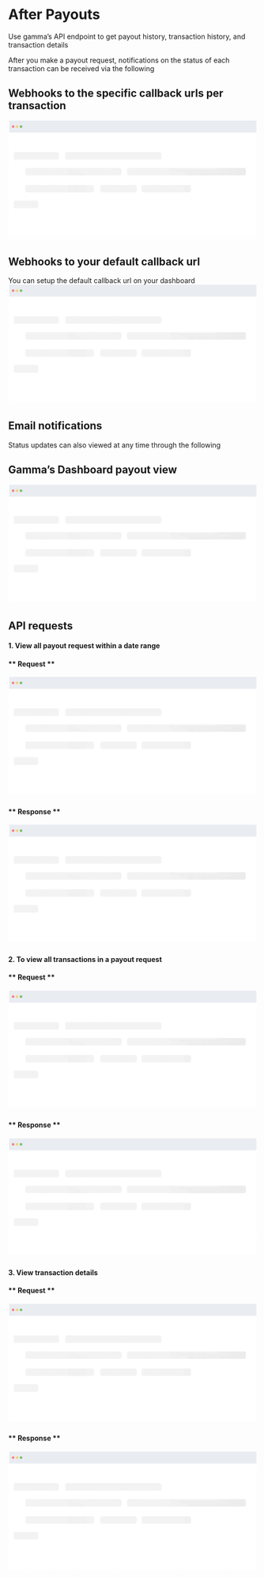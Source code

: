# After Payouts

Use gamma’s API endpoint to get payout history, transaction history, and transaction details

After you make a payout request, notifications on the status of each transaction can be received via the following
## Webhooks to the specific callback urls per transaction
![Empty](/assets/img/empty-code.png)

## Webhooks to your default callback url
You can setup the default callback url on your dashboard
![Empty](/assets/img/empty-code.png)


## Email notifications
Status updates can also viewed at any time through the following

## Gamma’s Dashboard payout view
![Empty](/assets/img/empty-code.png)

## API requests

####  1. View all payout request within a date range
<!-- tabs:start -->

#### ** Request **


![Empty State](/assets/img/empty-code.png)

#### ** Response **

![Empty State](/assets/img/empty-code.png)

<!-- tabs:end -->

####  2. To view all transactions in a payout request
<!-- tabs:start -->

#### ** Request **


![Empty State](/assets/img/empty-code.png)

#### ** Response **

![Empty State](/assets/img/empty-code.png)

<!-- tabs:end -->

####  3. View transaction details
<!-- tabs:start -->

#### ** Request **


![Empty State](/assets/img/empty-code.png)

#### ** Response **

![Empty State](/assets/img/empty-code.png)

<!-- tabs:end -->